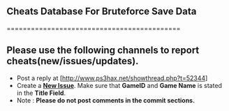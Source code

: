 ## Cheats Database For Bruteforce Save Data
===========================================

Please use the following channels to report cheats(new/issues/updates).
----------------------------------------------------------------------------
- Post a reply at [http://www.ps3hax.net/showthread.php?t=52344]
- Create a [__New Issue__](https://github.com/gingerbread-ps3hax/CheatsDB-For-BSD/issues). Make sure that __GameID__ and __Game Name__ is stated in the __Title Field__.
- Note : __Please do not post comments in the commit sections.__
